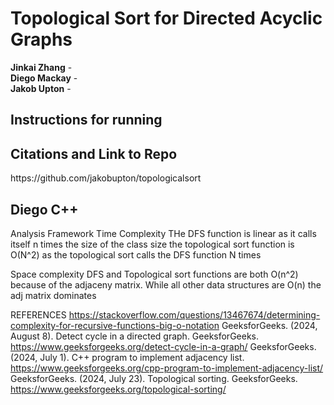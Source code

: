 # Topological Sort for Directed Acyclic Graphs
<b>Jinkai Zhang</b> - <br>
<b>Diego Mackay</b> - <br>
<b>Jakob Upton</b> - <br>

<h2>Instructions for running</h2>


<h2>Citations and Link to Repo</h2>
https://github.com/jakobupton/topologicalsort

<h2>Diego C++</h2>
Analysis Framework
Time Complexity
THe DFS function is linear as it calls itself n times the size of the class size
the topological sort function is O(N^2) as the topological sort calls the DFS function N times 

Space complexity 
DFS and Topological sort functions are both O(n^2) because of the adjaceny matrix. While all other data structures are O(n) the adj matrix dominates

REFERENCES
https://stackoverflow.com/questions/13467674/determining-complexity-for-recursive-functions-big-o-notation
GeeksforGeeks. (2024, August 8). Detect cycle in a directed graph. GeeksforGeeks. https://www.geeksforgeeks.org/detect-cycle-in-a-graph/ 
GeeksforGeeks. (2024, July 1). C++ program to implement adjacency list. https://www.geeksforgeeks.org/cpp-program-to-implement-adjacency-list/ 
GeeksforGeeks. (2024, July 23). Topological sorting. GeeksforGeeks. https://www.geeksforgeeks.org/topological-sorting/ 




